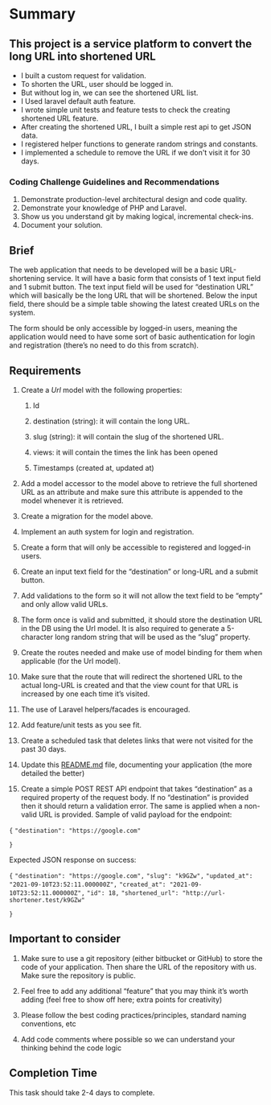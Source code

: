 # Summary

## This project is a service platform to convert the long URL into shortened URL

-   I built a custom request for validation.
-   To shorten the URL, user should be logged in.
-   But without log in, we can see the shortened URL list.
-   I Used laravel default auth feature.
-   I wrote simple unit tests and feature tests to check the creating shortened URL feature.
-   After creating the shortened URL, I built a simple rest api to get JSON data.
-   I registered helper functions to generate random strings and constants.
-   I implemented a schedule to remove the URL if we don't visit it for 30 days.

### Coding Challenge Guidelines and Recommendations

1. Demonstrate production-level architectural design and code quality.
2. Demonstrate your knowledge of PHP and Laravel.
3. Show us you understand git by making logical, incremental check-ins.
4. Document your solution.

## Brief

The web application that needs to be developed will be a basic URL-shortening service. It will have a basic form that consists of 1 text input field and 1 submit button. The text input field will be used for “destination URL” which will basically be the long URL that will be shortened. Below the input field, there should be a simple table showing the latest created URLs on the system.

The form should be only accessible by logged-in users, meaning the application would need to have some sort of basic authentication for login and registration (there’s no need to do this from scratch).

## Requirements

1. Create a _Url_ model with the following properties:

    1. Id

    2. destination (string): it will contain the long URL.

    3. slug (string): it will contain the slug of the shortened URL.

    4. views: it will contain the times the link has been opened

    5. Timestamps (created at, updated at)

2. Add a model accessor to the model above to retrieve the full shortened URL as an attribute and make sure this attribute is appended to the model whenever it is retrieved.

3. Create a migration for the model above.

4. Implement an auth system for login and registration.

5. Create a form that will only be accessible to registered and logged-in users.

6. Create an input text field for the “destination” or long-URL and a submit button.

7. Add validations to the form so it will not allow the text field to be “empty” and only allow valid URLs.

8. The form once is valid and submitted, it should store the destination URL in the DB using the Url model. It is also required to generate a 5-character long random string that will be used as the “slug” property.

9. Create the routes needed and make use of model binding for them when applicable (for the Url model).

10. Make sure that the route that will redirect the shortened URL to the actual long-URL is created and that the view count for that URL is increased by one each time it’s visited.

11. The use of Laravel helpers/facades is encouraged.

12. Add feature/unit tests as you see fit.

13. Create a scheduled task that deletes links that were not visited for the past 30 days.

14. Update this [README.md](http://README.md "http://README.md") file, documenting your application (the more detailed the better)

15. Create a simple POST REST API endpoint that takes “destination” as a required property of the request body. If no “destination” is provided then it should return a validation error. The same is applied when a non-valid URL is provided. Sample of valid payload for the endpoint:

`{` `"destination": "https://google.com"`

`}`

Expected JSON response on success:

`{` `"destination": "https://google.com",` `"slug": "k9GZw",` `"updated_at": "2021-09-10T23:52:11.000000Z",` `"created_at": "2021-09-10T23:52:11.000000Z",` `"id": 18,` `"shortened_url": "http://url-shortener.test/k9GZw"`

`}`

## Important to consider

1. Make sure to use a git repository (either bitbucket or GitHub) to store the code of your application. Then share the URL of the repository with us. Make sure the repository is public.

2. Feel free to add any additional “feature” that you may think it’s worth adding (feel free to show off here; extra points for creativity)

3. Please follow the best coding practices/principles, standard naming conventions, etc

4. Add code comments where possible so we can understand your thinking behind the code logic

## Completion Time

This task should take 2-4 days to complete.
